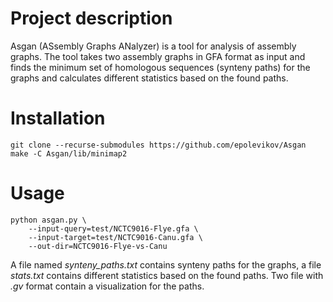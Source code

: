 # Project description
Asgan (ASsembly Graphs ANalyzer) is a tool for analysis of assembly graphs.
The tool takes two assembly graphs in GFA format as input and finds the minimum set of
homologous sequences (synteny paths) for the graphs and calculates different
statistics based on the found paths.

# Installation
```
git clone --recurse-submodules https://github.com/epolevikov/Asgan
make -C Asgan/lib/minimap2
```

# Usage
```
python asgan.py \
    --input-query=test/NCTC9016-Flye.gfa \
    --input-target=test/NCTC9016-Canu.gfa \
    --out-dir=NCTC9016-Flye-vs-Canu
```

A file named _synteny_paths.txt_ contains synteny paths for the graphs,
a file _stats.txt_ contains different statistics based on the found paths.
Two file with _.gv_ format contain a visualization for the paths.
